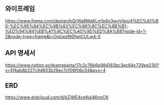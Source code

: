 ## 와이프레임
https://www.figma.com/design/bQrWa8MaKLm1p6s3wvVjbo/4%EC%A1%B0-%EC%95%84%EC%9B%83%EC%86%8C%EC%8B%B1-%ED%94%84%EB%A1%9C%EC%A0%9D%ED%8A%B8?node-id=1-2&node-type=frame&t=OqUez8t0fwtCULw4-0

## API 명세서
https://www.notion.so/teamsparta/17c2c76b6e984183bc3ec64c729ee230?v=5f4ab6b227c94833b26ec7cf08f06c04&pvs=4

## ERD
https://www.erdcloud.com/d/kZjWE4ceKqi46noCK
